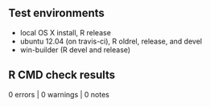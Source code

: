 
## Test environments

* local OS X install, R release
* ubuntu 12.04 (on travis-ci), R oldrel, release, and devel
* win-builder (R devel and release)


## R CMD check results

0 errors | 0 warnings | 0 notes
